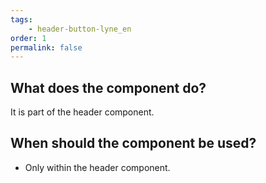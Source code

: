 ```yaml
---
tags: 
    - header-button-lyne_en
order: 1
permalink: false
---
```


## What does the component do?
It is part of the header component.

## When should the component be used?
* Only within the header component.